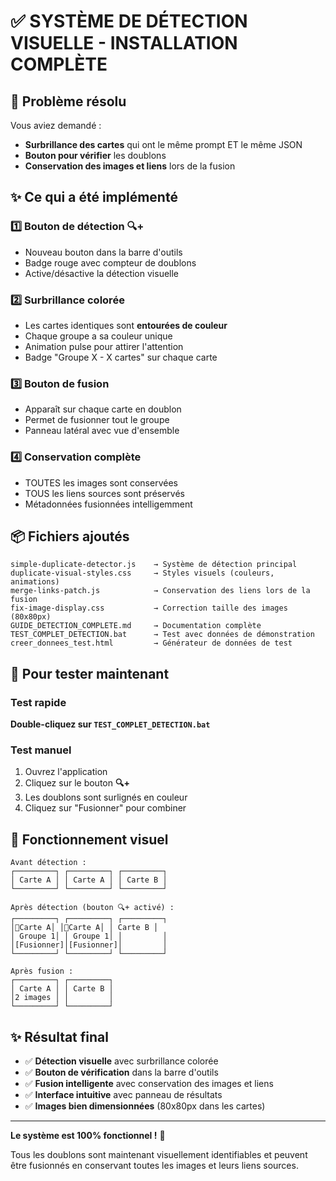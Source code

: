 # ✅ SYSTÈME DE DÉTECTION VISUELLE - INSTALLATION COMPLÈTE

## 🎯 Problème résolu

Vous aviez demandé :
- **Surbrillance des cartes** qui ont le même prompt ET le même JSON
- **Bouton pour vérifier** les doublons
- **Conservation des images et liens** lors de la fusion

## ✨ Ce qui a été implémenté

### 1️⃣ **Bouton de détection** 🔍+
- Nouveau bouton dans la barre d'outils
- Badge rouge avec compteur de doublons
- Active/désactive la détection visuelle

### 2️⃣ **Surbrillance colorée**
- Les cartes identiques sont **entourées de couleur**
- Chaque groupe a sa couleur unique
- Animation pulse pour attirer l'attention
- Badge "Groupe X - X cartes" sur chaque carte

### 3️⃣ **Bouton de fusion**
- Apparaît sur chaque carte en doublon
- Permet de fusionner tout le groupe
- Panneau latéral avec vue d'ensemble

### 4️⃣ **Conservation complète**
- TOUTES les images sont conservées
- TOUS les liens sources sont préservés
- Métadonnées fusionnées intelligemment

## 📦 Fichiers ajoutés

```
simple-duplicate-detector.js    → Système de détection principal
duplicate-visual-styles.css     → Styles visuels (couleurs, animations)
merge-links-patch.js            → Conservation des liens lors de la fusion
fix-image-display.css           → Correction taille des images (80x80px)
GUIDE_DETECTION_COMPLETE.md     → Documentation complète
TEST_COMPLET_DETECTION.bat      → Test avec données de démonstration
creer_donnees_test.html         → Générateur de données de test
```

## 🚀 Pour tester maintenant

### Test rapide
**Double-cliquez sur `TEST_COMPLET_DETECTION.bat`**

### Test manuel
1. Ouvrez l'application
2. Cliquez sur le bouton **🔍+** 
3. Les doublons sont surlignés en couleur
4. Cliquez sur "Fusionner" pour combiner

## 🎨 Fonctionnement visuel

```
Avant détection :
┌─────────┐ ┌─────────┐ ┌─────────┐
│ Carte A │ │ Carte A │ │ Carte B │
└─────────┘ └─────────┘ └─────────┘

Après détection (bouton 🔍+ activé) :
┌─────────┐ ┌─────────┐ ┌─────────┐
│🔴Carte A│ │🔴Carte A│ │ Carte B │
│ Groupe 1│ │ Groupe 1│ │         │
│[Fusionner]│[Fusionner]│         │
└─────────┘ └─────────┘ └─────────┘

Après fusion :
┌─────────┐ ┌─────────┐
│ Carte A │ │ Carte B │
│2 images │ │         │
└─────────┘ └─────────┘
```

## ✨ Résultat final

- ✅ **Détection visuelle** avec surbrillance colorée
- ✅ **Bouton de vérification** dans la barre d'outils
- ✅ **Fusion intelligente** avec conservation des images et liens
- ✅ **Interface intuitive** avec panneau de résultats
- ✅ **Images bien dimensionnées** (80x80px dans les cartes)

---

**Le système est 100% fonctionnel !** 🎉

Tous les doublons sont maintenant visuellement identifiables et peuvent être fusionnés en conservant toutes les images et leurs liens sources.